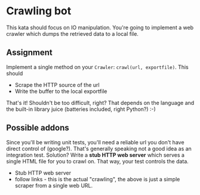 
# Crawling bot

This kata should focus on IO manipulation. You're going to implement a web crawler which dumps the retrieved data to a local file. 

## Assignment

Implement a single method on your `Crawler`: `crawl(url, exportfile)`. This should

* Scrape the HTTP source of the url
* Write the buffer to the local exportfile

That's it! Shouldn't be too difficult, right? That depends on the language and the built-in library juice (batteries included, right Python?) :-)

## Possible addons

Since you'll be writing unit tests, you'll need a reliable url you don't have direct control of (google?). That's generally speaking not a good idea as an integration test. Solution? Write a **stub HTTP web server** which serves a single HTML file for you to crawl on. That way, your test controls the data. 

* Stub HTTP web server
* follow links - this is the actual "crawling", the above is just a simple scraper from a single web URL.
